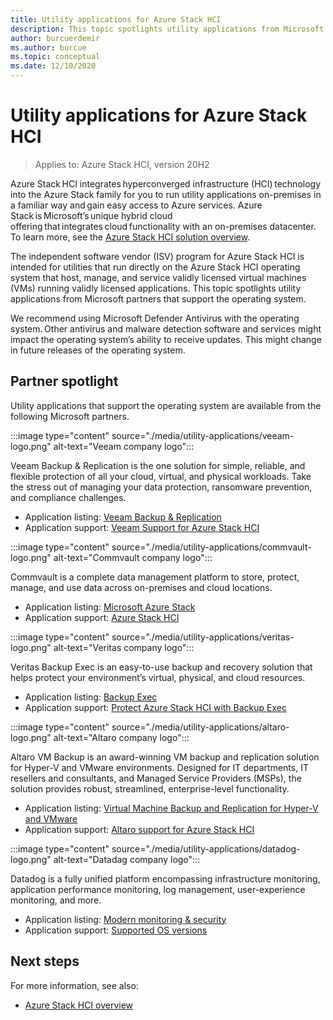 ```yaml
---
title: Utility applications for Azure Stack HCI
description: This topic spotlights utility applications from Microsoft partners that support the Azure Stack HCI operating system.
author: burcuerdemir
ms.author: burcue
ms.topic: conceptual
ms.date: 12/10/2020
---
```


# Utility applications for Azure Stack HCI

>Applies to: Azure Stack HCI, version 20H2

Azure Stack HCI integrates hyperconverged infrastructure (HCI) technology into the Azure Stack family for you to run utility applications on-premises in a familiar way and gain easy access to Azure services. Azure Stack is Microsoft’s unique hybrid cloud offering that integrates cloud functionality with an on-premises datacenter. To learn more, see the [Azure Stack HCI solution overview](../overview.md).

The independent software vendor (ISV) program for Azure Stack HCI is intended for utilities that run directly on the Azure Stack HCI operating system that host, manage, and service validly licensed virtual machines (VMs) running validly licensed applications. This topic spotlights utility applications from Microsoft partners that support the operating system.

We recommend using Microsoft Defender Antivirus with the operating system. Other antivirus and malware detection software and services might impact the operating system’s ability to receive updates. This might change in future releases of the operating system.

## Partner spotlight
Utility applications that support the operating system are available from the following Microsoft partners.

:::image type="content" source="./media/utility-applications/veeam-logo.png" alt-text="Veeam company logo":::

Veeam Backup & Replication is the one solution for simple, reliable, and flexible protection of all your cloud, virtual, and physical workloads. Take the stress out of managing your data protection, ransomware prevention, and compliance challenges.

- Application listing: [Veeam Backup & Replication](https://www.veeam.com/vm-backup-recovery-replication-software.html)
- Application support: [Veeam Support for Azure Stack HCI](https://www.veeam.com/kb4047)

:::image type="content" source="./media/utility-applications/commvault-logo.png" alt-text="Commvault company logo":::

Commvault is a complete data management platform to store, protect, manage, and use data across on-premises and cloud locations.

- Application listing: [Microsoft Azure Stack](https://www.commvault.com/supported-technologies/microsoft/azurestack)
- Application support: [Azure Stack HCI](https://documentation.commvault.com/11.21/essential/132799_microsoft_azure_stack_hci.html)

:::image type="content" source="./media/utility-applications/veritas-logo.png" alt-text="Veritas company logo":::

Veritas Backup Exec is an easy-to-use backup and recovery solution that helps protect your environment’s  virtual, physical, and cloud resources.

- Application listing: [Backup Exec](https://www.veritas.com/protection/backup-exec)
- Application support: [Protect Azure Stack HCI with Backup Exec](https://www.veritas.com/support/en_US/article.100048860)

:::image type="content" source="./media/utility-applications/altaro-logo.png" alt-text="Altaro company logo":::

Altaro VM Backup is an award-winning VM backup and replication solution for Hyper-V and VMware environments. Designed for IT departments, IT resellers and consultants, and Managed Service Providers (MSPs), the solution provides robust, streamlined, enterprise-level functionality.

- Application listing: [Virtual Machine Backup and Replication for Hyper-V and VMware](https://www.altaro.com/vm-backup/)
- Application support: [Altaro support for Azure Stack HCI](https://www.altaro.com/news/single/News-Altaro-applies-its-expertise-in-Hyper-V-backup-to-support-Microsoft.php)

:::image type="content" source="./media/utility-applications/datadog-logo.png" alt-text="Datadag company logo":::

Datadog is a fully unified platform encompassing infrastructure monitoring, application performance monitoring, log management, user-experience monitoring, and more.

- Application listing: [Modern monitoring & security](https://www.datadoghq.com/)
- Application support: [Supported OS versions](https://docs.datadoghq.com/agent/basic_agent_usage/?tab=agentv6v7#supported-os-versions)

## Next steps
For more information, see also:
<!---TBD from Burcu.--->

- [Azure Stack HCI overview](../overview.md)
